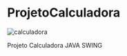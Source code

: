 # ProjetoCalculadora

![calculadora](https://user-images.githubusercontent.com/91546467/214376985-0ac0e509-9832-40b4-a450-c90b7a0650db.png)

Projeto Calculadora JAVA SWING
